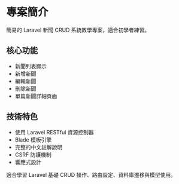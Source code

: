 # 專案簡介

簡易的 Laravel 新聞 CRUD 系統教學專案，適合初學者練習。

## 核心功能
- 新聞列表顯示
- 新增新聞
- 編輯新聞
- 刪除新聞
- 單篇新聞詳細頁面

## 技術特色
- 使用 Laravel RESTful 資源控制器
- Blade 模板引擎
- 完整的中文註解說明
- CSRF 防護機制
- 響應式設計

適合學習 Laravel 基礎 CRUD 操作、路由設定、資料庫遷移與模型使用。